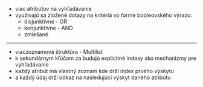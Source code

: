 - viac atribútov na vyhľadávanie
- využívajú sa zložené dotazy na kritériá vo forme booleovského výrazu:
	- disjunktívne - OR
	- konjunktívne - AND
	- zmiešané

***
- viaczoznamová štruktúra - Multilist
- k sekundárnym kľúčom za budujú explicitné indexy ako mechanizmy pre vyhľadávanie
- každý atribút má vlastný zoznam kde drží index prvého výskytu
- a každý údaj drží odkaz na nasledujúci výskyt daného atribútu
